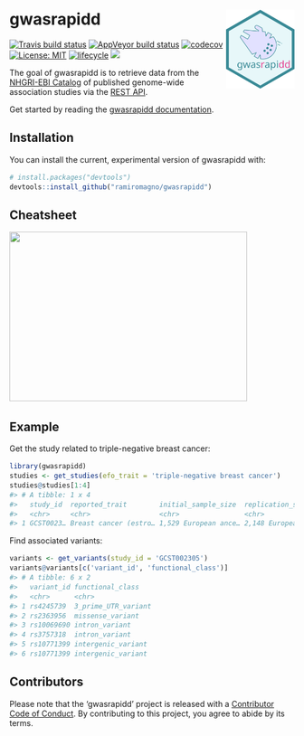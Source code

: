 
<!-- README.md is generated from README.Rmd. Please edit that file -->

# gwasrapidd <img src="man/figures/logo.svg" align="right" height=140/>

[![Travis build
status](https://travis-ci.org/ramiromagno/gwasrapidd.svg?branch=master)](https://travis-ci.org/ramiromagno/gwasrapidd)
[![AppVeyor build
status](https://ci.appveyor.com/api/projects/status/github/ramiromagno/gwasrapidd?branch=master&svg=true)](https://ci.appveyor.com/project/ramiromagno/gwasrapidd)
[![codecov](https://codecov.io/gh/ramiromagno/gwasrapidd/branch/master/graph/badge.svg)](https://codecov.io/gh/ramiromagno/gwasrapidd)
[![License:
MIT](https://img.shields.io/badge/License-MIT-yellow.svg)](https://opensource.org/licenses/MIT)
[![lifecycle](https://img.shields.io/badge/lifecycle-experimental-orange.svg)](https://www.tidyverse.org/lifecycle/#experimental)
[![](https://img.shields.io/badge/devel%20version-0.0.0.9009-blue.svg)](https://github.com/ramiromagno/gwasrapidd)

The goal of gwasrapidd is to retrieve data from the [NHGRI-EBI
Catalog](https://www.ebi.ac.uk/gwas) of published genome-wide
association studies via the [REST
API](https://www.ebi.ac.uk/gwas/docs/api).

Get started by reading the [gwasrapidd
documentation](https://rmagno.eu/gwasrapidd/articles/gwasrapidd.html).

## Installation

You can install the current, experimental version of gwasrapidd with:

``` r
# install.packages("devtools")
devtools::install_github("ramiromagno/gwasrapidd")
```

## Cheatsheet

<a href="https://github.com/ramiromagno/gwasrapidd/raw/master/inst/cheatsheet/gwasrapidd_cheatsheet.pdf"><img src="https://raw.githubusercontent.com/ramiromagno/gwasrapidd/master/inst/cheatsheet/gwasrapidd_cheatsheet_thumbs.png" width="420" height="300"/></a>

## Example

Get the study related to triple-negative breast cancer:

``` r
library(gwasrapidd)
studies <- get_studies(efo_trait = 'triple-negative breast cancer')
studies@studies[1:4]
#> # A tibble: 1 x 4
#>   study_id  reported_trait        initial_sample_size  replication_sample_…
#>   <chr>     <chr>                 <chr>                <chr>               
#> 1 GCST0023… Breast cancer (estro… 1,529 European ance… 2,148 European ance…
```

Find associated variants:

``` r
variants <- get_variants(study_id = 'GCST002305')
variants@variants[c('variant_id', 'functional_class')]
#> # A tibble: 6 x 2
#>   variant_id functional_class   
#>   <chr>      <chr>              
#> 1 rs4245739  3_prime_UTR_variant
#> 2 rs2363956  missense_variant   
#> 3 rs10069690 intron_variant     
#> 4 rs3757318  intron_variant     
#> 5 rs10771399 intergenic_variant 
#> 6 rs10771399 intergenic_variant
```

## Contributors

Please note that the ‘gwasrapidd’ project is released with a
[Contributor Code of Conduct](.github/CODE_OF_CONDUCT.md). By
contributing to this project, you agree to abide by its terms.

